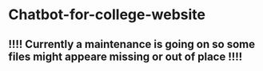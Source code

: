 # Chatbot-for-college-website
## !!!! Currently a maintenance is going on so some files might appeare missing or out of place !!!! 
